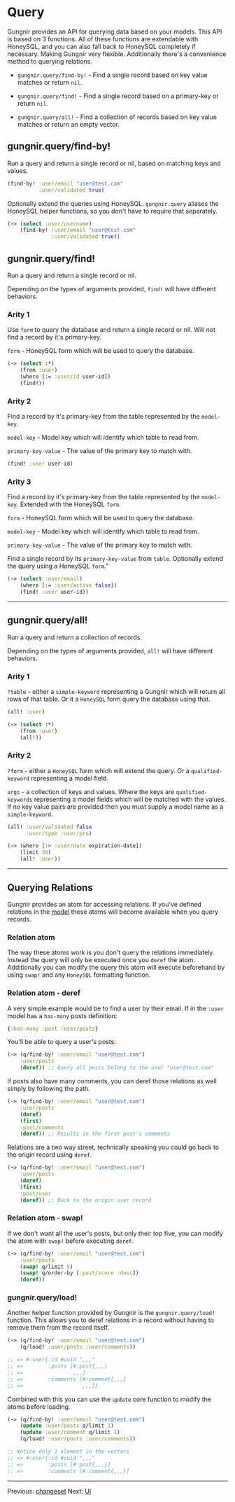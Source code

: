 # Query

Gungnir provides an API for querying data based on your models. This API is
based on 3 functions. All of these functions are extendable with HoneySQL, and
you can also fall back to HoneySQL completely if necessary. Making Gungnir very
flexible. Additionally there's a convenience method to querying relations.

* `gungnir.query/find-by!` - Find a single record based on key value matches or
  return `nil`.

* `gungnir.query/find!` - Find a single record based on a primary-key or return
  `nil`.

* `gungnir.query/all!` - Find a collection of records based on key value matches
  or return an empty vector.

## gungnir.query/find-by!

Run a query and return a single record or nil, based on matching keys and
values.

```clojure
(find-by! :user/email "user@test.com"
          :user/validated true)
```

Optionally extend the queries using HoneySQL. `gungnir.query` aliases the
HoneySQL helper functions, so you don't have to require that separately.

```clojure
(-> (select :user/username)
    (find-by! :user/email "user@test.com"
              :user/validated true))
```

## gungnir.query/find!

Run a query and return a single record or nil.

Depending on the types of arguments provided, `find!` will have
different behaviors.

### Arity 1

Use `form` to query the database and return a single record or
nil. Will not find a record by it's primary-key.

`form` - HoneySQL form which will be used to query the database.

```clojure
(-> (select :*)
    (from :user)
    (where [:= :user/id user-id])
    (find!))
```

### Arity 2

Find a record by it's primary-key from the table represented by the
`model-key`.

`model-key` - Model key which will identify which table to read from.

`primary-key-value` - The value of the primary key to match with.

```clojure
(find! :user user-id)
```

### Arity 3

Find a record by it's primary-key from the table represented by the
`model-key`. Extended with the HoneySQL `form`.

`form` - HoneySQL form which will be used to query the database.

`model-key` - Model key which will identify which table to read from.

`primary-key-value` - The value of the primary key to match with.

Find a single record by its `primary-key-value` from `table`.
Optionally extend the query using a HoneySQL `form`."

```clojure
(-> (select :user/email)
    (where [:= :user/active false])
    (find! :user user-id))
```

---

## gungnir.query/all!

Run a query and return a collection of records.

Depending on the types of arguments provided, `all!` will have
different behaviors.

### Arity 1

`?table` - either a `simple-keyword` representing a Gungnir which
will return all rows of that table. Or it a `HoneySQL` form query
the database using that.

```clojure
(all! :user)

(-> (select :*)
    (from :user)
    (all!))
```

### Arity 2

`?form` - either a `HoneySQL` form which will extend the query. Or a
`qualified-keyword` representing a model field.

`args` - a collection of keys and values. Where the keys are
`qualified-keywords` representing a model fields which will be
matched with the values. If no key value pairs are provided then you
must supply a model name as a `simple-keyword`.

```clojure
(all! :user/validated false
      :user/type :user/pro)

(-> (where [:> :user/date expiration-date])
    (limit 30)
    (all! :user))
```

---

## Querying Relations

Gungnir provides an atom for accessing relations. If you've defined relations in
the [model](https://kwrooijen.github.io/gungnir/model.html) these atoms will
become available when you query records.

### Relation atom

The way these atoms work is you don't query the relations immediately. Instead
the query will only be executed once you `deref` the atom. Additionally you can
modify the query this atom will execute beforehand by using `swap!` and any
`HoneySQL` formatting function.

### Relation atom - deref

A very simple example would be to find a user by their email. If in the `:user` model
has a `has-many` posts definition:

```clojure
{:has-many :post :user/posts}
```

You'll be able to query a user's posts:

```clojure
(-> (q/find-by! :user/email "user@test.com")
    :user/posts
    (deref)) ;; Query all posts belong to the user "user@test.com"
```

If posts also have many comments, you can deref those relations as well simply
by following the path.

```clojure
(-> (q/find-by! :user/email "user@test.com")
    :user/posts
    (deref)
    (first)
    :post/comments
    (deref)) ;; Results in the first post's comments
```

Relations are a two way street, technically speaking you could go back to the
origin record using `deref`.

```clojure
(-> (q/find-by! :user/email "user@test.com")
    :user/posts
    (deref)
    (first)
    :post/user
    (deref)) ;; Back to the origin user record
```

### Relation atom - swap!

If we don't want all the user's posts, but only their top five, you can modify
the atom with `swap!` before executing `deref`.

```clojure
(-> (q/find-by! :user/email "user@test.com")
    :user/posts
    (swap! q/limit 5)
    (swap! q/order-by [:post/score :desc])
    (deref))
```

### gungnir.query/load!

Another helper function provided by Gungnir is the `gungnir.query/load!`
function. This allows you to deref relations in a record without having to
remove them from the record itself.

```clojure
(-> (q/find-by! :user/email "user@test.com")
    (q/load! :user/posts :user/comments))

;; => #:user{:id #uuid ",,,"
;; =>        :posts [#:post{,,,}
;; =>                ,,,]
;; =>        :comments [#:comment{,,,}
;; =>                   ,,,]}
```

Combined with this you can use the `update` core function to modify the atoms
before loading.

```clojure
(-> (q/find-by! :user/email "user@test.com")
    (update :user/posts q/limit 1)
    (update :user/comment q/limit 1)
    (q/load! :user/posts :user/comments))

;; Notice only 1 element in the vectors
;; => #:user{:id #uuid ",,,"
;; =>        :posts [#:post{,,,}]
;; =>        :comments [#:comment{,,,}]
```

---

<div class="footer-navigation">
<span>Previous: <a href="https://kwrooijen.github.io/gungnir/changeset.html">changeset</a></span>
<span>Next: <a href="https://kwrooijen.github.io/gungnir/ui.html">UI</a></span>
</div>
